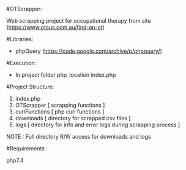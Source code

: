 #OTScrapper:

Web scrapping project for occupational therapy from site (https://www.otaus.com.au/find-an-ot)

#Libraries:
- phpQuery (https://code.google.com/archive/p/phpquery/)

#Execution:
- In project folder php_location index.php

#Project Structure:
1. index.php
2. OTScrapper [ scrapping functions ]
3. curlFunctions [ php curl functions ]
4. downloads [ directory for scrapped csv files ]
5. logs [ directory for info and error logs during scrapping process ]

NOTE : Full directory R/W access for downloads and logs

#Requirements :

php7.4